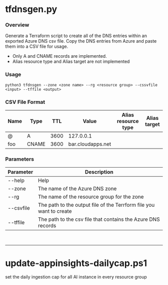 # tfdnsgen.py
### Overview

Generate a Terraform script to create all of the DNS entries within an exported Azure DNS csv file. Copy the DNS entries from Azure and paste them into a CSV file for usage.

* Only A and CNAME records are implemented.
* Alias resource type and Alias target are not implemented

### Usage
```
python3 tfdnsgen --zone <zone name> --rg <resource group> --cssvfile <input> --tffile <output>
```

### CSV File Format
| Name      | Type      | TTL   | Value             | Alias resource type   | Alias target  |
| ----      | ----      | ---   | -----             | -------------------   | ------------  |
| @         | A         | 3600  | 127.0.0.1         |                       |               |
| foo       | CNAME     | 3600  | bar.cloudapps.net |                       |               |


### Parameters
| Parameter     | Description                                                           |
| ------------- | --------------------------------------------------------------------- |
| --help        | Help                                                                  |
| --zone        | The name of the Azure DNS zone                                        |
| --rg          | The name of the resource group for the zone                           |
| --csvfile     | The path to the output file of the Terrform file you want to create   |
| --tffile      | The path to the csv file that contains the Azure DNS records          |

<br>

---
# update-appinsights-dailycap.ps1
set the daily ingestion cap for all AI instance in every resource group